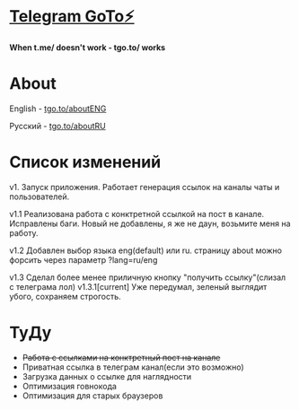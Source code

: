 # [Telegram GoTo⚡️](https://tgo.to)
**When t.me/ doesn't work - tgo.to/ works**

# About
English - [tgo.to/aboutENG](https://tgo.to/about?lang=eng)

Русский - [tgo.to/aboutRU](https://tgo.to/about?lang=ru)

# Список изменений
v1. Запуск приложения. Работает генерация ссылок на каналы чаты и пользователей.

v1.1 Реализована работа с конктретной ссылкой на пост в канале. Исправлены баги. Новый не добавлены, я же не даун, возьмите меня на работу.

v1.2 Добавлен выбор языка eng(default) или ru. страницу about можно форсить через параметр ?lang=ru/eng

v1.3 Сделал более менее приличную кнопку "получить ссылку"(слизал с телеграма лол)
v1.3.1[current] Уже передумал, зеленый выглядит убого, сохраняем строгость.

# ТуДу
* ~~Работа с ссылками на конктретный пост на канале~~
* Приватная ссылка в телеграм канал(если это возможно)
* Загрузка данных о ссылке для наглядности
* Оптимизация говнокода
* Оптимизация для старых браузеров
